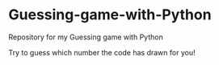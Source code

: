 # Guessing-game-with-Python
Repository for my Guessing game with Python

Try to guess which number the code has drawn for you!